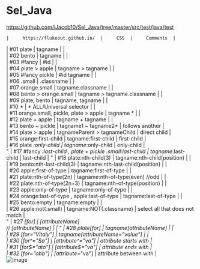 # Sel_Java

https://github.com/iJacob10/Sel_Java/tree/master/src/test/java/test

    |     https://flukeout.github.io/  |     CSS  |     Comments  |     
  |     #01 plate  |     tagname  |       |     
  |     #02 bento  |     tagname  |       |     
  |     #03 #fancy  |     #id  |       |     
  |     #04 plate > apple  |     tagname > tagname  |       |     
  |     #05 #fancy pickle  |     #id tagname  |       |     
  |     #06 .small  |     .classname  |       |     
  |     #07 orange.small  |     tagname.classname  |       |     
  |     #08 bento > orange.small  |     tagname > tagname.classname  |       |     
  |     #09 plate, bento  |     tagname, tagname  |       |     
  |     #10 *  |     *           ALL/Universal selector  |       |     
  |     #11 orange.small, pickle, plate > apple  |     tagname *  |       |     
  |     #12 plate + apple  |     tagname + tagname  |       |     
  |     #13 bento ~ pickle  |     tagname1 ~ tagname2*  |     follows another  |     
  |     #14 plate > apple  |     tagnameParent > tagnameChild  |     direct child  |     
  |     #15 orange:first-child  |     tagname:first-child  |     first-child  |     
  |     #16 plate *:only-child  |     tagname*:only-child  |     only-child  |     
"  |     #17 #fancy *:last-child , plate + pickle
    .small:last-child  |     tagname*:last-child  |     last-child  |     "
  |     #18 plate:nth-child(3)  |     tagname:nth-child(position)  |       |     
  |     #19 bento:nth-last-child(3)  |     tagname:nth-last-child(position)  |       |     
  |     #20 apple:first-of-type  |     tagname:first-of-type  |       |     
  |     #21 plate:nth-of-type(2n)  |     tagname:nth-of-type(even)    //odd  |       |     
  |     #22 plate:nth-of-type(2n+3)  |     tagname:nth-of-type(position)  |       |     
  |     #23 apple:only-of-type  |     tagname:only-of-type  |       |     
  |     #24 orange:last-of-type , apple:last-of-type  |     tagname:last-of-type  |       |     
  |     #25 bento:empty  |     tagname:empty  |       |     
  |     #26 apple:not(.small)  |     tagname:NOT(.classname)  |     select all that does not match  |     
"  |     #27 *[for]  |     *[attributeName]           
//  [attributeName]  |       |     "
  |     #28 plate[for]  |     tagname[attributeName]  |       |     
  |     #29 [for="Vitaly"]  |     tagname[attributeName="value"]  |       |     
  |     #30 [for^="Sa"]  |     [attribute^="va"]  |     attribute starts with  |     
  |     #31 [for$="ato"]  |     [attribute$="va"]  |     attribute ends with  |     
  |     #32 [for*="obb"]  |     [attribute*="va"]  |     attribute between with  |     
![image](https://user-images.githubusercontent.com/25654269/135891549-3b11927c-7cbb-4dfe-be0b-405b3886a75b.png)
